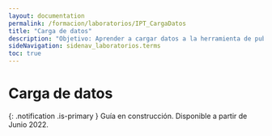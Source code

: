 ```yaml
---
layout: documentation
permalink: /formacion/laboratorios/IPT_CargaDatos
title: "Carga de datos"
description: "Objetivo: Aprender a cargar datos a la herramienta de publicación IPT."
sideNavigation: sidenav_laboratorios.terms
toc: true
---
```



# Carga de datos

{: .notification .is-primary }
Guía en construcción. Disponible a partir de Junio 2022.
